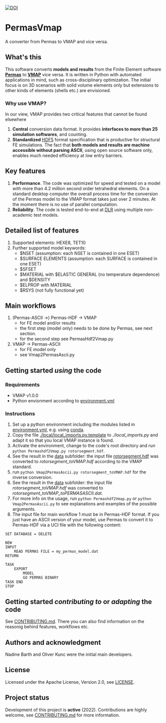 [![DOI](https://zenodo.org/badge/570393646.svg)](https://zenodo.org/badge/latestdoi/570393646)

# PermasVmap

A converter from Permas to VMAP and vice versa.

## What's this
This software converts **models and results** from the Finite Element software **[Permas](https://www.intes.de/?neue_sprache=en)** to **[VMAP](https://vmap.vorschau.ws.fraunhofer.de)** vice versa. It is written in Python with automated applications in mind, such as cross-disciplinary optimization. The initial focus is on 3D scenarios with solid volume elements only but extensions to other kinds of elements (shells etc.) are envisioned.

### Why use VMAP?
In our view, VMAP provides two critical features that cannot be found elsewhere
1. **Central** conversion data format. It provides **interfaces to more than 25 simulation softwares**, and counting.
2. **Standardized** [HDF5](https://www.hdfgroup.org/solutions/hdf5) format specification that is productive for structural FE simulations. The fact that **both models and results are machine accessible without parsing ASCII**, using open source software only, enables much needed efficiency at low entry barriers.

## Key features
1. **Performance**. The code was optimized for speed and tested on a model with more than 4.2 million second order tetrahedral elements. On a standard desktop computer the overall process time for the conversion of the Permas model to the VMAP format takes just over 2 minutes. At the moment there is no use of parallel computation.
2. **Reliability**. The code is tested end-to-end at [DLR](https://dlr.de) using multiple non-academic test models.

## Detailed list of features
1. Supported elements: HEXE8, TET10
2. Further supported model keywords:
   - $NSET (assumption: each NSET is contained in one ESET)
   - $SURFACE ELEMENTS (assumption: each SURFACE is contained in one ESET)
   - $SFSET
   - $MATERIAL with $ELASTIC GENERAL (no temperature dependence) and $DENSITY
   - $ELPROP with MATERIAL
   - $RSYS (not fully functional yet)
   
## Main workflows
1. (Permas-ASCII ->) Permas-HDF -> VMAP
   - for FE model and/or results
   - the first step (model only) needs to be done by Permas, see next section.
   - for the second step see PermasHdf2Vmap.py
2. VMAP -> Permas-ASCII
   - for FE model only
   - see Vmap2PermasAscii.py

## Getting started _using_ the code

### Requirements
- VMAP v1.0.0
- Python envionment according to [environment.yml](./environment.yml)

### Instructions
1. Set up a python environment including the modules listed in [environment.yml](./environment.yml), e.g. using [conda](https://conda.io).
2. Copy the file [./local/local_imports.py.template](local/local_imports.py.template) to _./local_imports.py_ and adapt it so that you local VMAP instance is found.
2. Activate the environment, change to the code's root directory and run `python Permashdf2Vmap.py rotorsegment.hdf`.
3. See the result in the [data](/data) subfolder: the input file [rotorsegment.hdf](/data/rotorsegment.hdf) was converted to _rotorsegment_toVMAP.hdf_ according to the VMAP standard.
4. run `python Vmap2PermasAscii.py rotorsegment_toVMAP.hdf` for the inverse conversion.
5. See the result in the [data](/data) subfolder: the input file _rotorsegment_toVMAP.hdf_ was converted to _rotorsegment_toVMAP_toPERMASASCII.dat_.
6. For more info on the usage, run `python Permashdf2Vmap.py` or `python Vmap2PermasAscii.py` to see explanations and examples of the possible arguments.
7. The input file for main workflow 1 must be in Permas-HDF format. If you just have an ASCII version of your model, use Permas to convert it to Permas-HDF via a UCI file with the following content:

```
SET DATABASE = DELETE

NEW
INPUT
	READ PERMAS FILE = my_permas_model.dat
RETURN

TASK
	EXPORT
		MODEL
		GO PERMAS BINARY
TASK END
STOP
```

## Getting started _contributing to_ or _adapting_ the code
See [CONTRIBUTING.md](CONTRIBUTING.md). There you can also find information on the reasonig behind features, workflows etc.

## Authors and acknowledgment
Nadine Barth and Oliver Kunc were the initial main developers.

## License
Licensed under the Apache License, Version 2.0, see [LICENSE](LICENSE).

## Project status
Development of this project is **active** (2022). Contributions are highly welcome, see [CONTRIBUTING.md](CONTRIBUTING.md) for more information.
